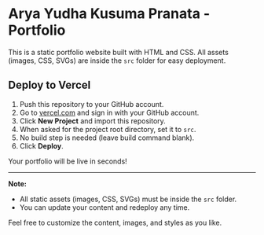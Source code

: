 # Arya Yudha Kusuma Pranata - Portfolio

This is a static portfolio website built with HTML and CSS. All assets (images, CSS, SVGs) are inside the `src` folder for easy deployment.

## Deploy to Vercel

1. Push this repository to your GitHub account.
2. Go to [vercel.com](https://vercel.com/) and sign in with your GitHub account.
3. Click **New Project** and import this repository.
4. When asked for the project root directory, set it to `src`.
5. No build step is needed (leave build command blank).
6. Click **Deploy**.

Your portfolio will be live in seconds!

---

**Note:**

- All static assets (images, CSS, SVGs) must be inside the `src` folder.
- You can update your content and redeploy any time.

Feel free to customize the content, images, and styles as you like.
